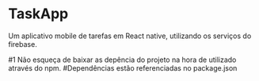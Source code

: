 # TaskApp
Um aplicativo mobile de tarefas em React native, utilizando os serviços do firebase. 

#1 Não esqueça de baixar as depência do projeto na hora de utilizado através do npm.
#Dependências estão referenciadas no package.json
